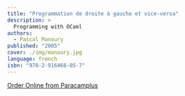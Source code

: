 ```yaml
---
title: "Programmation de droite à gauche et vice-versa"
description: >
  Programming with OCaml
authors:
  - Pascal Manoury
published: "2005"
cover: ./img/manoury.jpg
language: french
isbn: "978-2-916466-05-7"
---
```


[Order Online from Paracamplus](http://paracamplus.com)